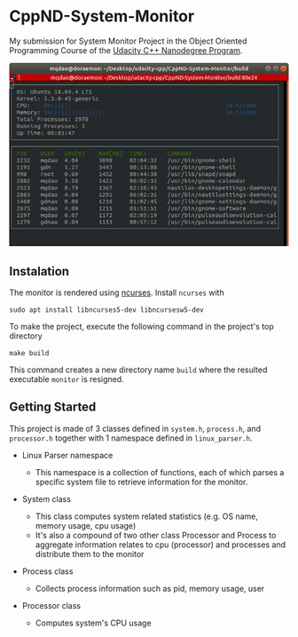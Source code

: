 # CppND-System-Monitor

My submission for System Monitor Project in the Object Oriented Programming Course of the [Udacity C++ Nanodegree Program](https://www.udacity.com/course/c-plus-plus-nanodegree--nd213). 

![System Monitor](images/quan-monitor.png)

## Instalation

The monitor is rendered using [ncurses](https://www.gnu.org/software/ncurses/). Install `ncurses` with

```
sudo apt install libncurses5-dev libncursesw5-dev
```

To make the project, execute the following command in the project's top directory

```
make build
```

This command creates a new directory name `build` where the resulted executable `monitor` is resigned.

## Getting Started

This project is made of 3 classes defined in `system.h`, `process.h`, and `processor.h` together with 1 namespace defined in `linux_parser.h`.

* Linux Parser namespace
  - This namespace is a collection of functions, each of which parses a specific system file to retrieve information for the monitor.

* System class
  - This class computes system related statistics (e.g. OS name, memory usage, cpu usage)
  - It's also a compound of two other class Processor and Process to aggregate information relates to cpu (processor) and processes and distribute them to the monitor 

* Process class
  - Collects process information such as pid, memory usage, user

* Processor class
  - Computes system's CPU usage
